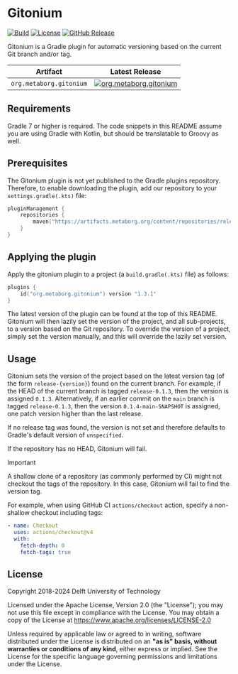 # Gitonium
[![Build][github-build-badge]][github-build]
[![License][license-badge]][license]
[![GitHub Release][github-release-badge]][github-release]

Gitonium is a Gradle plugin for automatic versioning based on the current Git branch and/or tag.

| Artifact                        | Latest Release                                       |
|---------------------------------|------------------------------------------------------|
| `org.metaborg.gitonium`         | [![org.metaborg.gitonium][maven-badge]][maven]       |



## Requirements
Gradle 7 or higher is required. The code snippets in this README assume you are using Gradle with Kotlin, but should be translatable to Groovy as well.


## Prerequisites
The Gitonium plugin is not yet published to the Gradle plugins repository. Therefore, to enable downloading the plugin, add our repository to your `settings.gradle(.kts)` file:

```kotlin
pluginManagement {
    repositories {
        maven("https://artifacts.metaborg.org/content/repositories/releases/")
    }
}
```


## Applying the plugin
Apply the gitonium plugin to a project (a `build.gradle(.kts)` file) as follows:

```kotlin
plugins {
    id("org.metaborg.gitonium") version "1.3.1"
}
```

The latest version of the plugin can be found at the top of this README. Gitonium will then lazily set the version of the project, and all sub-projects, to a version based on the Git repository. To override the version of a project, simply set the version manually, and this will override the lazily set version.


## Usage
Gitonium sets the version of the project based on the latest version tag (of the form `release-{version}`) found on the current branch. For example, if the HEAD of the current branch is tagged `release-0.1.3`, then the version is assigned `0.1.3`. Alternatively, if an earlier commit on the `main` branch is tagged `release-0.1.3`, then the version `0.1.4-main-SNAPSHOT` is assigned, one patch version higher than the last release.

If no release tag was found, the version is not set and therefore defaults to Gradle's default version of `unspecified`.

If the repository has no HEAD, Gitonium will fail.

> [!IMPORTANT]
> A shallow clone of a repository (as commonly performed by CI) might not checkout the tags of the repository.
> In this case, Gitonium will fail to find the version tag.
>
> For example, when using GitHub CI `actions/checkout` action, specify a non-shallow checkout including tags:
>
> ```yaml
> - name: Checkout
>   uses: actions/checkout@v4
>   with:
>     fetch-depth: 0
>     fetch-tags: true
>  ```



## License
Copyright 2018-2024 Delft University of Technology

Licensed under the Apache License, Version 2.0 (the "License"); you may not use this file except in compliance with the License. You may obtain a copy of the License at <https://www.apache.org/licenses/LICENSE-2.0>

Unless required by applicable law or agreed to in writing, software distributed under the License is distributed on an **"as is" basis, without warranties or conditions of any kind**, either express or implied. See the License for the specific language governing permissions and limitations under the License.


[github-build-badge]: https://img.shields.io/github/actions/workflow/status/metaborg/gitonium/build.yaml
[github-build]: https://github.com/metaborg/gitonium/actions
[license-badge]: https://img.shields.io/github/license/metaborg/gitonium
[license]: https://github.com/metaborg/gitonium/blob/main/LICENSE
[github-release-badge]: https://img.shields.io/github/v/release/metaborg/gitonium
[github-release]: https://github.com/metaborg/gitonium/releases

[maven-badge]: https://img.shields.io/maven-metadata/v?metadataUrl=https%3A%2F%2Fartifacts.metaborg.org%2Fcontent%2Frepositories%2Freleases%2Forg%2Fmetaborg%2Fgitonium%2Fmaven-metadata.xml
[maven]: https://artifacts.metaborg.org/#nexus-search;gav~org.metaborg~gitonium~~~

